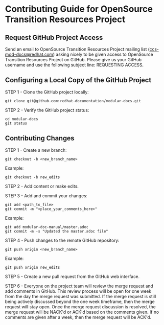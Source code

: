 # Contributing Guide for OpenSource Transition Resources Project

## Request GitHub Project Access

Send an email to OpenSource Transition Resources Project mailing list (ccs-mod-docs@redhat.com) asking nicely to be given access to OpenSource Transition Resources Project on GitHub. Please give us your GitHub username and use the following subject line: REQUESTING ACCESS.

## Configuring a Local Copy of the GitHub Project

STEP 1 - Clone the GitHub project locally:

    git clone git@github.com:redhat-documentation/modular-docs.git

STEP 2 - Verify the GitHub project status:

    cd modular-docs
    git status

## Contributing Changes

STEP 1 - Create a new branch:

    git checkout -b <new_branch_name>

Example:

    git checkout -b new_edits

STEP 2 - Add content or make edits.

STEP 3 - Add and commit your changes:

    git add <path_to_file>
    git commit -m "<place_your_comments_here>"

 Example:

    git add modular-doc-manual/master.adoc
    git commit -m -s "Updated the master.adoc file"

STEP 4 - Push changes to the remote GitHub repository:

    git push origin <new_branch_name>

Example:

    git push origin new_edits

STEP 5 - Create a new pull request from the GitHub web interface.

STEP 6 - Everyone on the project team will review the merge request and add comments in GitHub. This review process will be open for one week from the day the merge request was submitted. If the merge request is still being actively discussed beyond the one week timeframe, then the merge request will stay open. Once the merge request discussion is resolved, the merge request will be NACK'd or ACK'd based on the comments given.  If no comments are given after a week, then the merge request will be ACK'd.
